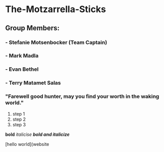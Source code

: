 # The-Motzarrella-Sticks
## Group Members:
### - Stefanie Motsenbocker (Team Captain)
### - Mark Madla
### - Evan Bethel
### - Terry Matamet Salas

### "Farewell good hunter, may you find your worth in the waking world."


1. step 1
2. step 2
3. step 3

**bold**
*italicise*
***bold and italicize***

[hello world](website
